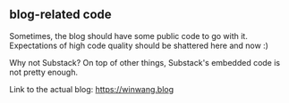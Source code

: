 ## blog-related code

Sometimes, the blog should have some public code to go with it.   
Expectations of high code quality should be shattered here and now :)

Why not Substack? On top of other things, Substack's embedded code is not pretty enough.

Link to the actual blog:
https://winwang.blog
